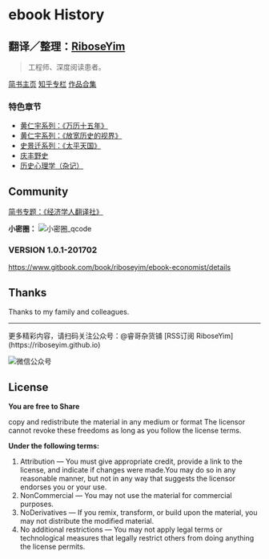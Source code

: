 # ebook History

## 翻译／整理：[RiboseYim](https://riboseyim.github.io)

>工程师、深度阅读患者。

[简书主页](http://www.jianshu.com/u/8cc1dba4bc96)
[知乎专栏](https://www.zhihu.com/people/riboseyim)
[作品合集](chapter/about/2016.md)


### 特色章节

* [黄仁宇系列：《万历十五年》](chapter/黄仁宇系列/万历十五年.md)
* [黄仁宇系列：《放宽历史的视界》](chapter/黄仁宇系列/放宽历史的视界.md)
* [史景迁系列：《太平天国》](chapter/史景迁系列/太平天国.md)
* [庆丰野史](chapter/史景迁系列/太平天国.md)
* [历史心理学（杂记）](chapter/历史心理学/Index.md)

## Community

[简书专题：《经济学人翻译社》](http://www.jianshu.com/c/f2ea0605db4b)

**小密圈：**
![小密圈_qcode](http://o8m8ngokc.bkt.clouddn.com/riboseyim_id_quanzi_rui_small.png)

### VERSION 1.0.1-201702

https://www.gitbook.com/book/riboseyim/ebook-economist/details

## Thanks

Thanks to my family and colleagues.

<hr>
更多精彩内容，请扫码关注公众号：@睿哥杂货铺 [RSS订阅 RiboseYim](https://riboseyim.github.io)

![微信公众号](http://o8m8ngokc.bkt.clouddn.com/qrcode_for_gh_896dd3dd5255_344.jpg)

## License

**You are free to Share**

copy and redistribute the material in any medium or format
The licensor cannot revoke these freedoms as long as you follow the license terms.

**Under the following terms:**

1. Attribution — You must give appropriate credit, provide a link to the license, and indicate if changes were made.You may do so in any reasonable manner, but not in any way that suggests the licensor endorses you or your use.
2. NonCommercial — You may not use the material for commercial purposes.
3. NoDerivatives — If you remix, transform, or build upon the material, you may not distribute the modified material.
4. No additional restrictions — You may not apply legal terms or technological measures that legally restrict others from doing anything the license permits.
